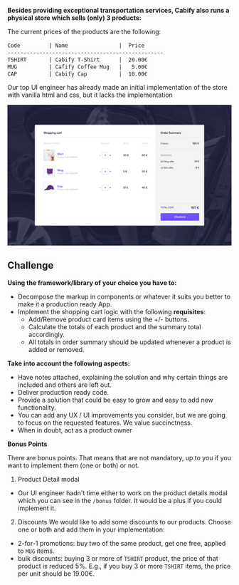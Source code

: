 **Besides providing exceptional transportation services, Cabify also runs a physical store which sells (only) 3 products:**

The current prices of the products are the following:
```
Code         | Name                |  Price
-------------------------------------------------
TSHIRT       | Cabify T-Shirt      |  20.00€
MUG          | Cafify Coffee Mug   |   5.00€
CAP          | Cabify Cap          |  10.00€
```

Our top UI engineer has already made an initial implementation of the store with vanilla html and css, but it lacks the implementation

![Example image](./example.png?raw=true)

## Challenge

**Using the framework/library of your choice you have to:**
- Decompose the markup in components or whatever it suits you better to make it a production ready App.
- Implement the shopping cart logic with the following **requisites**:
  - Add/Remove product card items using the +/- buttons.
  - Calculate the totals of each product and the summary total accordingly.
  - All totals in order summary should be updated whenever a product is added or removed.

**Take into account the following aspects:**
- Have notes attached, explaining the solution and why certain things are included and others are left out.
- Deliver production ready code.
- Provide a solution that could be easy to grow and easy to add new functionality.
- You can add any UX / UI improvements you consider, but we are going to focus on the requested features.
We value succinctness.
- When in doubt, act as a product owner

**Bonus Points**

There are bonus points. That means that are not mandatory, up to you if you want to implement them (one or both) or not.

1. Product Detail modal
  * Our UI engineer hadn't time either to work on the product details modal which you can see in the `/bonus` folder. It would be a plus if you could implement it.

2. Discounts
We would like to add some discounts to our products. Choose one or both and add them in your implementation:
  * 2-for-1 promotions: buy two of the same product, get one free, applied to `MUG` items.
  * bulk discounts: buying 3 or more of `TSHIRT` product, the price of that product is reduced 5%. E.g., if you buy 3 or more `TSHIRT` items, the price per unit should be 19.00€.

